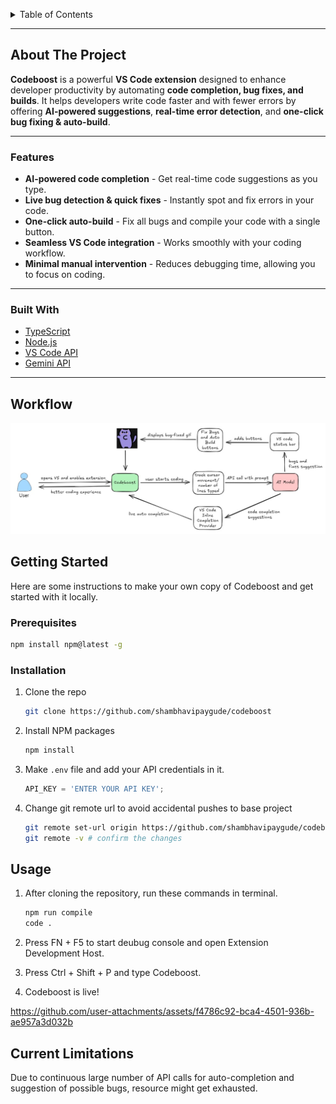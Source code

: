 <a id="readme-top"></a>

<!-- TABLE OF CONTENTS -->
<details>
  <summary>Table of Contents</summary>
  <ol>
    <li>
      <a href="#about-the-project">About The Project</a>
      <ul>
        <li><a href="#features">Features</a></li>
        <li><a href="#built-with">Built With</a></li>
      </ul>
    </li>
    <li>
      <a href="#getting-started">Getting Started</a>
      <ul>
        <li><a href="#prerequisites">Prerequisites</a></li>
        <li><a href="#installation">Installation</a></li>
      </ul>
    </li>
    <li><a href="#usage">Usage</a></li>
    <li><a href="#current-limitations">Current Limitations</a></li>
  </ol>
</details>

---

## About The Project

**Codeboost** is a powerful **VS Code extension** designed to enhance developer productivity by automating **code completion, bug fixes, and builds**. It helps developers write code faster and with fewer errors by offering **AI-powered suggestions**, **real-time error detection**, and **one-click bug fixing & auto-build**.

---

### Features 

- **AI-powered code completion** - Get real-time code suggestions as you type.  
- **Live bug detection & quick fixes** - Instantly spot and fix errors in your code.  
- **One-click auto-build** - Fix all bugs and compile your code with a single button.  
- **Seamless VS Code integration** - Works smoothly with your coding workflow.  
- **Minimal manual intervention** - Reduces debugging time, allowing you to focus on coding.  

---

### Built With 

- [TypeScript](https://www.typescriptlang.org/)
- [Node.js](https://nodejs.org/)
- [VS Code API](https://code.visualstudio.com/api)
- [Gemini API](https://ai.google.dev/)

---

## Workflow 
![Design and Approach](<public/workflow.jpg>) 


## Getting Started

Here are some instructions to make your own copy of Codeboost and get started with it locally.

### Prerequisites

  ```sh
  npm install npm@latest -g
  ```

### Installation

1. Clone the repo
   ```sh
   git clone https://github.com/shambhavipaygude/codeboost
   ```
2. Install NPM packages
   ```sh
   npm install
   ```
3. Make `.env` file and add your API credentials in it.
   ```js
   API_KEY = 'ENTER YOUR API KEY';
   ```
4. Change git remote url to avoid accidental pushes to base project
   ```sh
   git remote set-url origin https://github.com/shambhavipaygude/codeboost
   git remote -v # confirm the changes
   ```


## Usage
1. After cloning the repository, run these commands in terminal.
   ```sh
   npm run compile
   code .
   ```
2. Press FN + F5 to start deubug console and open Extension Development Host.
   
3. Press Ctrl + Shift + P and type Codeboost.

4. Codeboost is live!

https://github.com/user-attachments/assets/f4786c92-bca4-4501-936b-ae957a3d032b 

## Current Limitations
Due to continuous large number of API calls for auto-completion and suggestion of possible bugs, resource might get exhausted.